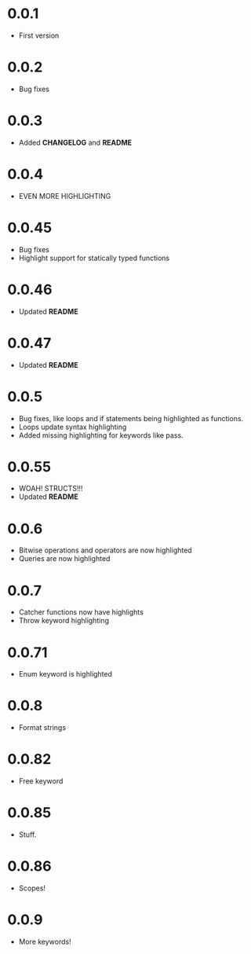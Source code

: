 
# 0.0.1
* First version

# 0.0.2
* Bug fixes

# 0.0.3
* Added **CHANGELOG** and **README**

# 0.0.4
* EVEN MORE HIGHLIGHTING

# 0.0.45
* Bug fixes
* Highlight support for statically typed functions

# 0.0.46
* Updated **README**

# 0.0.47
* Updated **README**

# 0.0.5
* Bug fixes, like loops and if statements being highlighted as functions.
* Loops update syntax highlighting
* Added missing highlighting for keywords like pass.

# 0.0.55
* WOAH! STRUCTS!!!
* Updated **README**

# 0.0.6
* Bitwise operations and operators are now highlighted
* Queries are now highlighted

# 0.0.7
* Catcher functions now have highlights
* Throw keyword highlighting

# 0.0.71
* Enum keyword is highlighted

# 0.0.8
* Format strings

# 0.0.82
* Free keyword

# 0.0.85
* Stuff.

# 0.0.86
* Scopes!

# 0.0.9

* More keywords!

